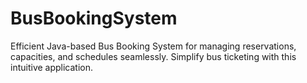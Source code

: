 # BusBookingSystem
Efficient Java-based Bus Booking System for managing reservations, capacities, and schedules seamlessly. Simplify bus ticketing with this intuitive application.
